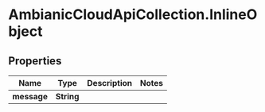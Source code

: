 # AmbianicCloudApiCollection.InlineObject

## Properties

Name | Type | Description | Notes
------------ | ------------- | ------------- | -------------
**message** | **String** |  | 


